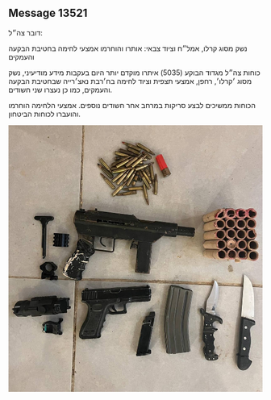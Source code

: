 ## Message 13521

דובר צה״ל: 

נשק מסוג קרלו, אמל״ח וציוד צבאי: אותרו והוחרמו אמצעי לחימה בחטיבת הבקעה והעמקים

כוחות צה״ל מגדוד הבוקע (5035) איתרו מוקדם יותר היום בעקבות מידע מודיעיני, נשק מסוג ׳קרלו׳, רחפן, אמצעי תצפית וציוד לחימה בח׳רבת נאצ׳רייה שבחטיבת הבקעה והעמקים, כמו כן נעצרו שני חשודים.  

הכוחות ממשיכים לבצע סריקות במרחב אחר חשודים נוספים. אמצעי הלחימה הוחרמו והועברו לכוחות הביטחון.

![Photo](13521/13521_photo.jpg)
